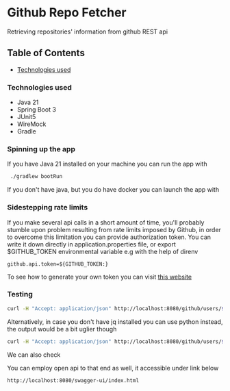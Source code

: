 # Github Repo Fetcher

Retrieving repositories' information from github REST api

## Table of Contents

- [Technologies used](#technologies-used)

### Technologies used

 * Java 21
 * Spring Boot 3
 * JUnit5
 * WireMock
 * Gradle

### Spinning up the app

If you have Java 21 installed on your machine you can run the app with

```bash
 ./gradlew bootRun
 ```

If you don't have java, but you do have docker you can launch the app with

### Sidestepping rate limits

If you make several api calls in a short amount of time, you'll probably stumble upon problem resulting from rate limits imposed by Github,
in order to overcome this limitation you can provide authorization token. You can write it down directly in application.properties file, 
or export $GITHUB_TOKEN environmental variable e.g with the help of direnv

```
github.api.token=${GITHUB_TOKEN:}
```
To see how to generate your own token you can visit [this website](https://docs.github.com/en/authentication/keeping-your-account-and-data-secure/managing-your-personal-access-tokens#creating-a-personal-access-token-classic)

### Testing

```bash
curl -H "Accept: application/json" http://localhost:8080/github/users/$USER_LOGIN/repos |  jq .
```

Alternatively, in case you don't have jq installed you can use python instead, the output would be a bit uglier though

```bash 
curl -H "Accept: application/json" http://localhost:8080/github/users/$USER_LOGIN/repos |  python -m json.tool
```

We can also check 

You can employ open api to that end as well, it accessible under link below

```
http://localhost:8080/swagger-ui/index.html
```


